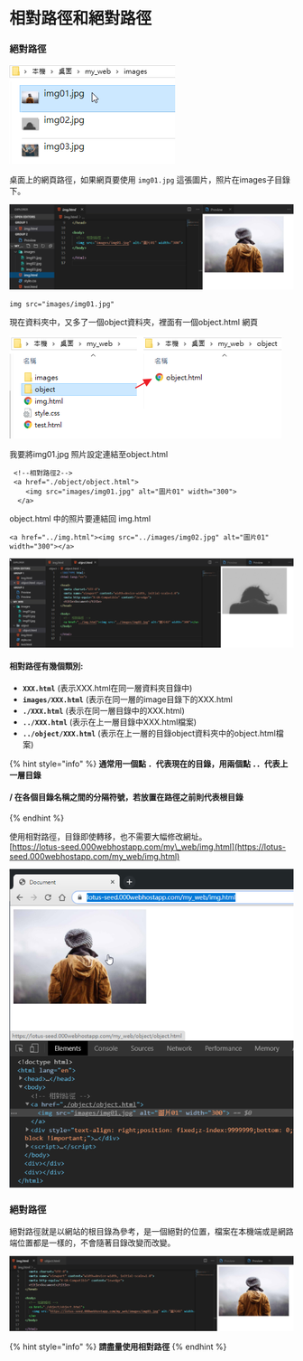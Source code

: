 # 相對路徑和絕對路徑

### 絕對路徑

![](../.gitbook/assets/image%20%28114%29.png)

桌面上的網頁路徑，如果網頁要使用 `img01.jpg` 這張圖片，照片在images子目錄下。

![](../.gitbook/assets/image%20%28121%29.png)

```markup
img src="images/img01.jpg" 
```

現在資料夾中，又多了一個object資料夾，裡面有一個object.html 網頁

![](../.gitbook/assets/image%20%2880%29.png)

我要將img01.jpg 照片設定連結至object.html

```markup
 <!--相對路徑2-->
 <a href="./object/object.html">
    <img src="images/img01.jpg" alt="圖片01" width="300">
  </a>
```

object.html 中的照片要連結回 img.html 

```markup
<a href="../img.html"><img src="../images/img02.jpg" alt="圖片01" width="300"></a>
```

![](../.gitbook/assets/image%20%28108%29.png)

#### 相對路徑有幾個類別:

* **`XXX.html`** \(表示XXX.html在同一層資料夾目錄中\)
* **`images/XXX.html`** \(表示在同一層的image目錄下的XXX.html
* **`./XXX.html`** \(表示在同一層目錄中的XXX.html\)
* **`../XXX.html`** \(表示在上一層目錄中XXX.html檔案\)
* **`../object/XXX.html`** \(表示在上一層的目錄object資料夾中的object.html檔案\)

{% hint style="info" %}
**通常用一個點 ．代表現在的目錄，用兩個點 ．．代表上一層目錄**

#### / 在各個目錄名稱之間的分隔符號，若放置在路徑之前則代表根目錄
{% endhint %}

使用相對路徑，目錄即使轉移，也不需要大幅修改網址。  
[https://lotus-seed.000webhostapp.com/my\_web/img.html](https://lotus-seed.000webhostapp.com/my_web/img.html)  

![&#x7DB2;&#x9801;&#x4E0A;&#x50B3;&#x81F3;&#x7DB2;&#x8DEF;&#x7A7A;&#x9593;](../.gitbook/assets/image%20%28102%29.png)

### 絕對路徑

絕對路徑就是以網站的根目錄為參考，是一個絕對的位置，檔案在本機端或是網路端位置都是一樣的，不會隨著目錄改變而改變。

![](../.gitbook/assets/image%20%2867%29.png)

{% hint style="info" %}
**請盡量使用相對路徑**
{% endhint %}

